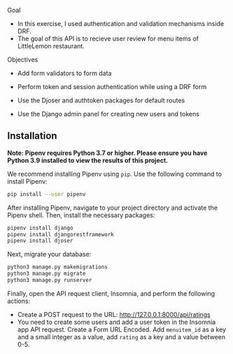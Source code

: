 Goal 
- In this exercise, I used authentication and validation mechanisms inside DRF.
- The goal of this API is to recieve user review for menu items of LittleLemon restaurant.

Objectives

- Add form validators to form data        

- Perform token and session authentication while using a DRF form      

- Use the Djoser and authtoken packages for default routes

- Use the Django admin panel for creating new users and tokens

Installation
------------

**Note: Pipenv requires Python 3.7 or higher. Please ensure you have Python 3.9 installed to view the results of this project.**

We recommend installing Pipenv using `pip`. Use the following command to install Pipenv:

```bash
pip install --user pipenv
```

After installing Pipenv, navigate to your project directory and activate the Pipenv shell. Then, install the necessary packages:

```bash
pipenv install django
pipenv install djangorestframework
pipenv install djoser
```

Next, migrate your database:

```bash
python3 manage.py makemigrations
python3 manage.py migrate
python3 manage.py runserver
```

Finally, open the API request client, Insomnia, and perform the following actions:

* Create a POST request to the URL: http://127.0.0.1:8000/api/ratings
* You need to create some users and add a user token in the Insomnia app API request. Create a Form URL Encoded. Add `menuitem_id` as a key and a small integer as a value, add `rating` as a key and a value between 0-5.
